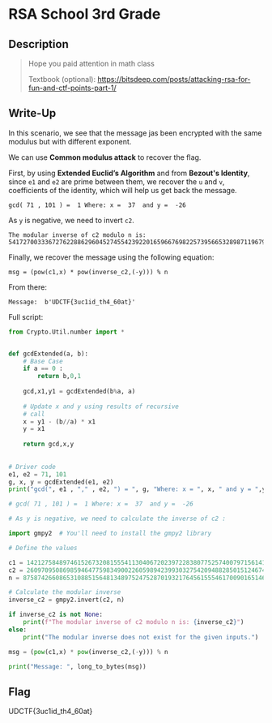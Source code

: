 # RSA School 3rd Grade 

## Description

> Hope you paid attention in math class
>
> Textbook (optional): https://bitsdeep.com/posts/attacking-rsa-for-fun-and-ctf-points-part-1/

## Write-Up

In this scenario, we see that the message jas been encrypted with the same modulus but with different exponent.

We can use **Common modulus attack** to recover the flag.

First, by using **Extended Euclid’s Algorithm** and from **Bezout's Identity**, since `e1` and `e2` are prime between them, we recover the `u` and `v`, coefficients of the identity, which will help us get back the message.

```
gcd( 71 , 101 ) =  1 Where: x =  37  and y =  -26
```

As `y` is negative, we need to invert `c2`.

```
The modular inverse of c2 modulo n is: 54172700333672762288629604527455423922016596676982257395665328987119679698867011635703852807846208115145731488506455254374796653572209246934430604524661770729811520718292171255404216928716021422357220344808103594004420799169520844909546439199452837619270565298019757280857547201586228753025977302180211494855
```

Finally, we recover the message using the following equation:

```
msg = (pow(c1,x) * pow(inverse_c2,(-y))) % n
```

From there:

```
Message:  b'UDCTF{3uc1id_th4_60at}'
```

Full script:

```py
from Crypto.Util.number import *


def gcdExtended(a, b): 
    # Base Case 
    if a == 0 : 
        return b,0,1
             
    gcd,x1,y1 = gcdExtended(b%a, a) 
     
    # Update x and y using results of recursive 
    # call 
    x = y1 - (b//a) * x1 
    y = x1 
     
    return gcd,x,y 
     
 
# Driver code 
e1, e2 = 71, 101
g, x, y = gcdExtended(e1, e2) 
print("gcd(", e1 , "," , e2, ") = ", g, "Where: x = ", x, " and y = ",y) 

# gcd( 71 , 101 ) =  1 Where: x =  37  and y =  -26

# As y is negative, we need to calculate the inverse of c2 :

import gmpy2  # You'll need to install the gmpy2 library

# Define the values

c1 = 1421275848974615267320815554113040672023972283807752574007971561416386636110464890632994733734995114229161525885389065244354678964389211537085513310823751266472044865745324866096898051759507738772227296453397678055024824805366251635154522059070310922367078281343183508274450904681187384450253350434931649011
c2 = 26097095086985946477598349002260598942399303275420948828501512467473619292573670218058274201990116295246084096584962695127706609264424951086000719935218496250047555039460733768633688410770610612614744411304261153778159881980276162174277085197608466835857196307432992312260307797540746411319330318058866868362
n = 87587426608653108851564813489752475287019321764561555461700901651463446024854423042554629096780987943450742890279417241231211446818009232077230407281610183609540264821974669679932743621434901779832901512681108061652309435608446510337833028029876549629818957952682516026313018526405972829923620377438164377109  # Replace with your actual modulus value

# Calculate the modular inverse
inverse_c2 = gmpy2.invert(c2, n)

if inverse_c2 is not None:
    print(f"The modular inverse of c2 modulo n is: {inverse_c2}")
else:
    print("The modular inverse does not exist for the given inputs.")

msg = (pow(c1,x) * pow(inverse_c2,(-y))) % n

print("Message: ", long_to_bytes(msg))

```


## Flag

UDCTF{3uc1id_th4_60at}